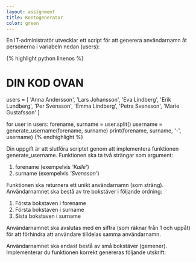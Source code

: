 ```yaml
---
layout: assignment
title: Kontogenerator
color: green
---
```

En IT-administratör utvecklar ett script för att generera användarnamn åt personerna i variabeln nedan (users):

{% highlight python linenos %}
# DIN KOD OVAN

users = [
    'Anna Andersson',
    'Lars Johansson',
    'Eva Lindberg',
    'Erik Lundberg',
    'Per Svensson',
    'Emma Lindberg',
    'Petra Svensson',
    'Marie Gustafsson'
]

for user in users:
    forename, surname = user.split()
    username = generate_username(forename, surname)
    print(forename, surname, '-', username)
{% endhighlight %}

Din uppgift är att slutföra scriptet genom att implementera funktionen generate_username. Funktionen ska ta två strängar som argument:

1. forename (exempelvis _'Kalle'_)
2. surname (exempelvis _'Svensson'_)

Funktionen ska returnera ett unikt användarnamn (som sträng). Användarnamnet ska bestå av tre bokstäver i följande ordning:

1. Första bokstaven i forename
2. Första bokstaven i surname
3. Sista bokstaven i surname

Användarnamnet ska avslutas med en siffra (som räknar från 1 och uppåt) för att förhindra att användare tilldelas samma användarnamn.

Användarnamnet ska endast bestå av små bokstäver (gemener). Implementerar du funktionen korrekt genereras följande utskrift: